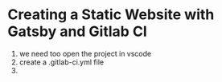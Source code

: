 # Creating a Static Website with Gatsby and Gitlab CI

1. we need too open the project in vscode
2. create a .gitlab-ci.yml file
3. 